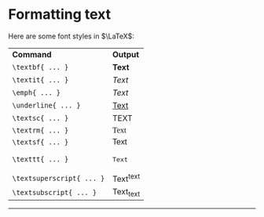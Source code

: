 # Formatting text

Here are some font styles in $\LaTeX$:

<table>
<tr>
<td><strong>Command</strong></td>
<td><strong>Output</strong></td>
</tr>

<tr>
<td><code>\textbf{ ... }</code></td>
<td><strong>Text</strong></td>
</tr>

<tr>
<td><code>\textit{ ... }</code></td>
<td><i>Text</i></td>
</tr>

<tr>
<td><code>\emph{ ... }</code></td>
<td><em>Text</em></td>
</tr>

<tr>
<td><code>\underline{ ... }</code></td>
<td><u>Text</u></td>
</tr>

<tr>
<td><code>\textsc{ ... }</code></td>
<td><span style="font-variant: small-caps;">TEXT</span></td>
</tr>

<tr>
<td><code>\textrm{ ... }</code></td>
<td><span style="font-family: 'Times New Roman', Times, serif;">Text</span></td>
</tr>

<tr>
<td><code>\textsf{ ... }</code></td>
<td><span style="font-family: Arial, Helvetica, sans-serif;">Text</span></td>
</tr>

<tr>
<td><code>\texttt{ ... }</code></td>
<td><pre>Text</pre></td>
</tr>

<tr>
<td><code>\textsuperscript{ ... }</code></td>
<td>Text<sup>text</sup></td>
</tr>

<tr>
<td><code>\textsubscript{ ... }</code></td>
<td>Text<sub>text</sub></td>
</tr>

</table>

---

